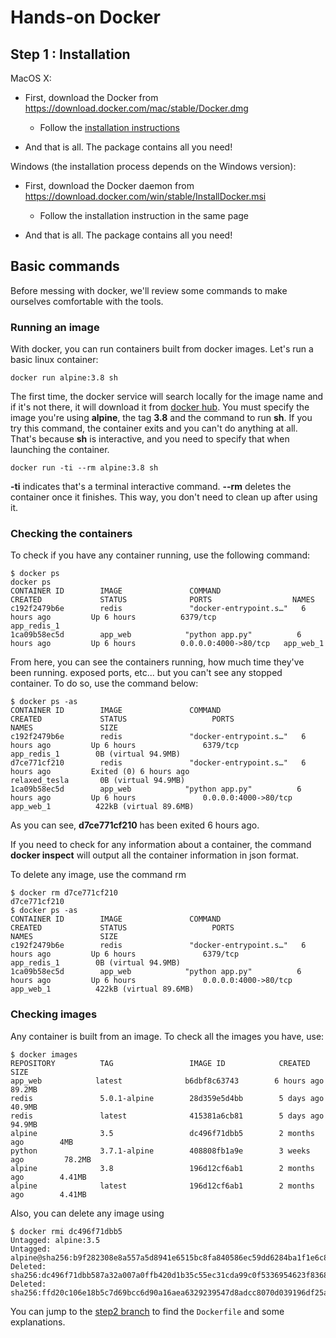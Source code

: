 # Hands-on Docker

## Step 1 : Installation

MacOS X:

* First, download the Docker from https://download.docker.com/mac/stable/Docker.dmg
  * Follow the [installation instructions](https://docs.docker.com/docker-for-mac/)
  
* And that is all. The package contains all you need!

Windows (the installation process depends on the Windows version):

* First, download the Docker daemon from https://download.docker.com/win/stable/InstallDocker.msi
  * Follow the installation instruction in the same page 

* And that is all. The package contains all you need!

## Basic commands

Before messing with docker, we'll review some commands to make ourselves comfortable with the tools.

### Running an image

With docker, you can run containers built from docker images. Let's run a basic linux container:
```
docker run alpine:3.8 sh
```
The first time, the docker service will search locally for the image name and if it's not there, it will download it from [docker hub](https://hub.docker.com).
You must specify the image you're using **alpine**, the tag **3.8** and the command to run **sh**.
If you try this command, the container exits and you can't do anything at all. That's because **sh** is interactive, and you need to specify that when launching the container.
```
docker run -ti --rm alpine:3.8 sh
```
**-ti** indicates that's a terminal interactive command.
**--rm** deletes the container once it finishes. This way, you don't need to clean up after using it.

### Checking the containers
To check if you have any container running, use the following command:
```
$ docker ps
docker ps
CONTAINER ID        IMAGE               COMMAND                  CREATED             STATUS              PORTS                  NAMES
c192f2479b6e        redis               "docker-entrypoint.s…"   6 hours ago         Up 6 hours          6379/tcp               app_redis_1
1ca09b58ec5d        app_web            "python app.py"          6 hours ago         Up 6 hours          0.0.0.0:4000->80/tcp   app_web_1
```
From here, you can see the containers running, how much time they've been running. exposed ports, etc... but you can't see any stopped container.
To do so, use the command below:
```
$ docker ps -as
CONTAINER ID        IMAGE               COMMAND                  CREATED             STATUS                   PORTS                  NAMES               SIZE
c192f2479b6e        redis               "docker-entrypoint.s…"   6 hours ago         Up 6 hours               6379/tcp               app_redis_1        0B (virtual 94.9MB)
d7ce771cf210        redis               "docker-entrypoint.s…"   6 hours ago         Exited (0) 6 hours ago                          relaxed_tesla       0B (virtual 94.9MB)
1ca09b58ec5d        app_web            "python app.py"          6 hours ago         Up 6 hours               0.0.0.0:4000->80/tcp   app_web_1          422kB (virtual 89.6MB)
```
As you can see, **d7ce771cf210** has been exited 6 hours ago.

If you need to check for any information about a container, the command **docker inspect** will output all the container information in json format.

To delete any image, use the command rm
```
$ docker rm d7ce771cf210
d7ce771cf210
$ docker ps -as
CONTAINER ID        IMAGE               COMMAND                  CREATED             STATUS                   PORTS                  NAMES               SIZE
c192f2479b6e        redis               "docker-entrypoint.s…"   6 hours ago         Up 6 hours               6379/tcp               app_redis_1        0B (virtual 94.9MB)
1ca09b58ec5d        app_web            "python app.py"          6 hours ago         Up 6 hours               0.0.0.0:4000->80/tcp   app_web_1          422kB (virtual 89.6MB) 
```

### Checking images
Any container is built from an image. To check all the images you have, use:

```
$ docker images
REPOSITORY          TAG                 IMAGE ID            CREATED             SIZE
app_web            latest              b6dbf8c63743        6 hours ago         89.2MB
redis               5.0.1-alpine        28d359e5d4bb        5 days ago          40.9MB
redis               latest              415381a6cb81        5 days ago          94.9MB
alpine              3.5                 dc496f71dbb5        2 months ago        4MB
python              3.7.1-alpine        408808fb1a9e        3 weeks ago         78.2MB
alpine              3.8                 196d12cf6ab1        2 months ago        4.41MB
alpine              latest              196d12cf6ab1        2 months ago        4.41MB
```
Also, you can delete any image using
```
$ docker rmi dc496f71dbb5
Untagged: alpine:3.5
Untagged: alpine@sha256:b9f282308e8a557a5d8941e6515bc8fa840586ec59dd6284ba1f1e6c81654020
Deleted: sha256:dc496f71dbb587a32a007a0ffb420d1b35c55ec31cda99c0f5336954623f8368
Deleted: sha256:ffd20c106e18b5c7d69bcc6d90a16aea6329239547d8adcc8070d039196df25a
```

You can jump to the [step2 branch](https://github.com/peppelin/hands-on-docker/tree/step2#step-2) to find the `Dockerfile` and some explanations.

